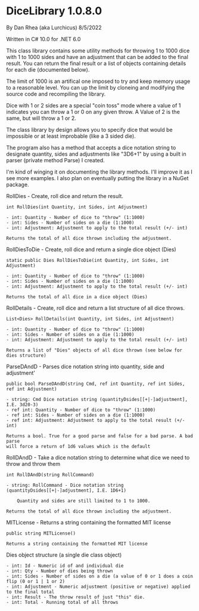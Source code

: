 # DiceLibrary 1.0.8.0

By Dan Rhea (aka Lurchicus) 8/5/2022

Written in C# 10.0 for .NET 6.0

This class library contains some utility methods for throwing 1 to 1000
dice with 1 to 1000 sides and have an adjustment that can be
added to the final result. You can return the final result or a list
of objects containing details for each die (documented below).

The limit of 1000 is an artifical one imposed to try and keep memory
usage to a reasonable level. You can up the limit by cloneing and
modifying the source code and recompiling the library.

Dice with 1 or 2 sides are a special "coin toss" mode where a value of 
1 indicates you can throw a 1 or 0 on any given throw. A Value of 2 is the
same, but will throw a 1 or 2.

The class library by design allows you to specify dice that would be 
impossible or at least improbable (like a 3 sided die).

The program also has a method that accepts a dice notation string to
designate quantity, sides and adjustments like "3D6+1" by using a built 
in parser (private method Parse) I created.

I'm kind of winging it on documenting the library methods. I'll 
improve it as I see more examples. I also plan on eventually putting
the library in a NuGet package.

RollDies - Create, roll dice and return the result.

	int RollDies(int Quantity, int Sides, int Adjustment)

	- int: Quantity - Number of dice to "throw" (1:1000)
	- int: Sides - Number of sides on a die (1:1000)
	- int: Adjustment: Adjustment to apply to the total result (+/- int) 

	Returns the total of all dice thrown including the adjustment.

RollDiesToDie - Create, roll dice and return a single dice object (Dies)

	static public Dies RollDiesToDie(int Quantity, int Sides, int Adjustment)

	- int: Quantity - Number of dice to "throw" (1:1000)
	- int: Sides - Number of sides on a die (1:1000)
	- int: Adjustment: Adjustment to apply to the total result (+/- int) 

	Returns the total of all dice in a dice object (Dies)

RollDetails - Create, roll dice and return a list structure of all dice throws.

	List<Dies> RollDetails(int Quantity, int Sides, int Adjustment)

	- int: Quantity - Number of dice to "throw" (1:1000)
	- int: Sides - Number of sides on a die (1:1000)
	- int: Adjustment: Adjustment to apply to the total result (+/- int) 

	Returns a list of "Dies" objects of all dice thrown (see below for dies structure)

ParseDAndD - Parses dice notation string into quantity, side and adjustment'

	public bool ParseDAndD(string Cmd, ref int Quantity, ref int Sides, ref int Adjustment)

	- string: Cmd Dice notation string (quantityDsides[[+|-]adjustment], I.E. 3d20-3)
	- ref int: Quantity - Number of dice to "throw" (1:1000)
	- ref int: Sides - Number of sides on a die (1:1000)
	- ref int: Adjustment: Adjustment to apply to the total result (+/- int)

	Returns a bool. True for a good parse and false for a bad parse. A bad parse
	will force a return of 1d6 values which is the default

RollDAndD - Take a dice notation string to determine what dice we need to throw and throw them

	int RollDAndD(string RollCommand)

	- string: RollCommand - Dice notation string (quantityDsides[[+|-]adjustment], I.E. 1D6+1)

		Quantity and sides are still limited to 1 to 1000.

	Returns the total of all dice thrown including the adjustment.

MITLicense - Returns a string containing the formatted MIT license

	public string MITLicense()

	Returns a string containing the formatted MIT license

Dies object structure (a single die class object)

	- int: Id - Numeric id of and individual die
	- int: Qty - Number of dies being thrown
	- int: Sides - Number of sides on a die (a value of 0 or 1 does a coin flip (0 or 1 | 1 or 2)
	- int: Adjustment - Numeric adjustment (positive or negative) applied to the final total
	- int: Result - The throw result of just "this" die.
	- int: Total - Running total of all throws
